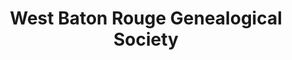 ---
layout: repo
title: "West Baton Rouge Genealogical Society"
id: 25059
permalink: repos/25059/
---